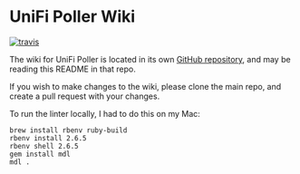 # UniFi Poller Wiki

[![travis](https://badgen.net/travis/unifi-poller/wiki?icon=travis&label=build "Travis Build")](https://travis-ci.org/unifi-poller/wiki)

The wiki for UniFi Poller is located in its own [GitHub repository](https://github.com/unifi-poller/wiki),
and may be reading this README in that repo.

If you wish to make changes to the wiki, please clone the main repo, and create
a pull request with your changes.

To run the linter locally, I had to do this on my Mac:

```shell
brew install rbenv ruby-build
rbenv install 2.6.5
rbenv shell 2.6.5
gem install mdl
mdl .
```

